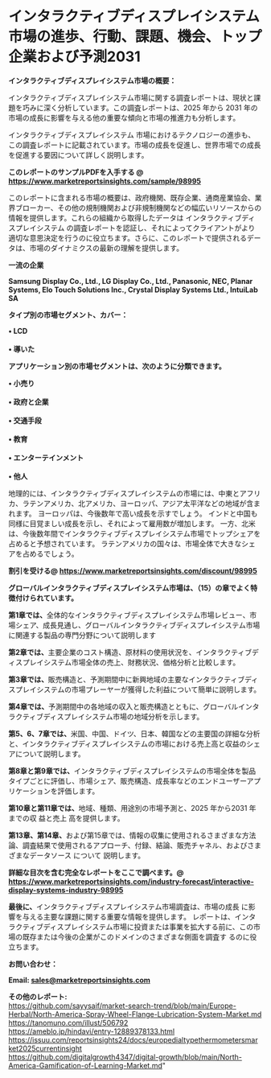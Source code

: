 # インタラクティブディスプレイシステム市場の進歩、行動、課題、機会、トップ企業および予測2031

<strong><b>インタラクティブディスプレイシステム市場の概要：</b></strong>

インタラクティブディスプレイシステム市場に関する調査レポートは、現状と課題を巧みに深く分析しています。この調査レポートは、2025 年から 2031 年の市場の成長に影響を与える他の重要な傾向と市場の推進力も分析します。

インタラクティブディスプレイシステム 市場におけるテクノロジーの進歩も、この調査レポートに記載されています。市場の成長を促進し、世界市場での成長を促進する要因について詳しく説明します。

<strong>このレポートのサンプルPDFを入手する @ <a href=https://www.marketreportsinsights.com/sample/98995>https://www.marketreportsinsights.com/sample/98995</a></strong>

このレポートに含まれる市場の概要は、政府機関、既存企業、通商産業協会、業界ブローカー、その他の規制機関および非規制機関などの幅広いリソースからの情報を提供します。これらの組織から取得したデータは インタラクティブディスプレイシステム の調査レポートを認証し、それによってクライアントがより適切な意思決定を行うのに役立ちます。さらに、このレポートで提供されるデータは、市場のダイナミクスの最新の理解を提供します。

<strong>一流の企業</strong>

<strong><b>Samsung Display Co., Ltd., LG Display Co., Ltd., Panasonic, NEC, Planar Systems, Elo Touch Solutions Inc., Crystal Display Systems Ltd., IntuiLab SA</b></strong>

<strong><b>タイプ別の市場セグメント、カバー：</b></strong>

<strong>• LCD<br><br>• 導いた</strong>

<strong><b>アプリケーション別の市場セグメントは、次のように分類できます。</b></strong>

<strong>• 小売り<br><br>• 政府と企業<br><br>• 交通手段<br><br>• 教育<br><br>• エンターテインメント<br><br>• 他人</strong>

 地理的には、インタラクティブディスプレイシステムの市場には、中東とアフリカ、ラテンアメリカ、北アメリカ、ヨーロッパ、アジア太平洋などの地域が含まれます。 ヨーロッパは、今後数年で高い成長を示すでしょう。 インドと中国も同様に目覚ましい成長を示し、それによって雇用数が増加します。 一方、北米は、今後数年間でインタラクティブディスプレイシステム市場でトップシェアを占めると予想されています。 ラテンアメリカの国々は、市場全体で大きなシェアを占めるでしょう。

<strong>割引を受ける@ <a href=https://www.marketreportsinsights.com/discount/98995>https://www.marketreportsinsights.com/discount/98995</a></strong>

<strong><b>グローバルインタラクティブディスプレイシステム市場は、（15）の章でよく特徴付けられています。</b></strong>

<strong><b>第</b></strong><strong><b>1章では、</b></strong>全体的なインタラクティブディスプレイシステム市場レビュー、市場シェア、成長見通し、グローバルインタラクティブディスプレイシステム市場に関連する製品の専門分野について説明します

<strong><b>第2章では、</b></strong>主要企業のコスト構造、原材料の使用状況を、インタラクティブディスプレイシステム市場全体の売上、財務状況、価格分析と比較します。

<strong><b>第3章では、</b></strong>販売構造と、予測期間中に新興地域の主要なインタラクティブディスプレイシステムの市場プレーヤーが獲得した利益について簡単に説明します。

<strong><b>第4章では、</b></strong>予測期間中の各地域の収入と販売構造とともに、グローバルインタラクティブディスプレイシステム市場の地域分析を示します。

<strong><b>第5、6、7章では、</b></strong>米国、中国、ドイツ、日本、韓国などの主要国の詳細な分析と、インタラクティブディスプレイシステムの市場における売上高と収益のシェアについて説明します。

<strong><b>第8章と第9章では、</b></strong>インタラクティブディスプレイシステムの市場全体を製品タイプごとに評価し、市場シェア、販売構造、成長率などのエンドユーザーアプリケーションを評価します。

<strong><b>第10章と第11章では、</b></strong>地域、種類、用途別の市場予測と、2025 年から2031 年までの収 益と売上 高を提供します。

<strong><b>第13章、第14章、</b></strong>および第15章では、情報の収集に使用されるさまざまな方法論、調査結果で使用されるアプローチ、付録、結論、販売チャネル、およびさまざまなデータソース について 説明します。

<strong>詳細な目次を含む完全なレポートをここで調べます。@ <a href=https://www.marketreportsinsights.com/industry-forecast/interactive-display-systems-industry-98995>https://www.marketreportsinsights.com/industry-forecast/interactive-display-systems-industry-98995</a></strong>

<strong><b>最後に、</b></strong>インタラクティブディスプレイシステム市場調査は、市場の成長 に影響を</a>与える主要な課題に関する重要な情報を提供します。 レポートは、インタラクティブディスプレイシステム市場に投資または事業を拡大する前に、この市場の既存または今後の企業がこのドメインのさまざまな側面を調査す るのに役 立ちます。

<strong><b>お問い合わせ：</b></strong>

<strong>Email: </strong><a href=mailto:sales@marketreportsinsights.com><strong>sales@marketreportsinsights.com</strong></a>

<strong>その他のレポート:</strong>
<br>
<a href=https://github.com/sayysaif/market-search-trend/blob/main/Europe-Herbal/North-America-Spray-Wheel-Flange-Lubrication-System-Market.md>https://github.com/sayysaif/market-search-trend/blob/main/Europe-Herbal/North-America-Spray-Wheel-Flange-Lubrication-System-Market.md</a>
<br>
<a href=https://tanomuno.com/illust/506792>https://tanomuno.com/illust/506792</a>
<br>
<a href=https://ameblo.jp/hindavi/entry-12889378133.html>https://ameblo.jp/hindavi/entry-12889378133.html</a>
<br>
<a href=https://issuu.com/reportsinsights24/docs/europedialtypethermometersmarket2025currentinsight>https://issuu.com/reportsinsights24/docs/europedialtypethermometersmarket2025currentinsight</a>
<br>
<a href=https://github.com/digitalgrowth4347/digital-growth/blob/main/North-America-Gamification-of-Learning-Market.md>https://github.com/digitalgrowth4347/digital-growth/blob/main/North-America-Gamification-of-Learning-Market.md</a>"
